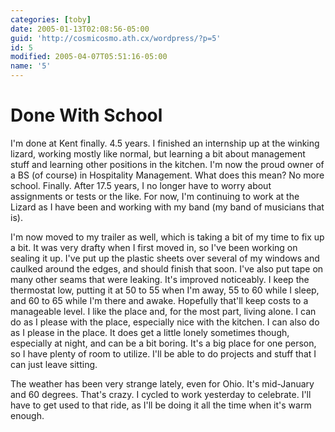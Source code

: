 ```yaml
---
categories: [toby]
date: 2005-01-13T02:08:56-05:00
guid: 'http://cosmicosmo.ath.cx/wordpress/?p=5'
id: 5
modified: 2005-04-07T05:51:16-05:00
name: '5'
---
```


Done With School
================

I'm done at Kent finally. 4.5 years. I finished an internship up at the winking lizard, working mostly like normal, but learning a bit about management stuff and learning other positions in the kitchen. I'm now the proud owner of a BS (of course) in Hospitality Management. What does this mean? No more school. Finally. After 17.5 years, I no longer have to worry about assignments or tests or the like. For now, I'm continuing to work at the Lizard as I have been and working with my band (my band of musicians that is).

I'm now moved to my trailer as well, which is taking a bit of my time to fix up a bit. It was very drafty when I first moved in, so I've been working on sealing it up. I've put up the plastic sheets over several of my windows and caulked around the edges, and should finish that soon. I've also put tape on many other seams that were leaking. It's improved noticeably. I keep the thermostat low, putting it at 50 to 55 when I'm away, 55 to 60 while I sleep, and 60 to 65 while I'm there and awake. Hopefully that'll keep costs to a manageable level. I like the place and, for the most part, living alone. I can do as I please with the place, especially nice with the kitchen. I can also do as I please in the place. It does get a little lonely sometimes though, especially at night, and can be a bit boring. It's a big place for one person, so I have plenty of room to utilize. I'll be able to do projects and stuff that I can just leave sitting.

The weather has been very strange lately, even for Ohio. It's mid-January and 60 degrees. That's crazy. I cycled to work yesterday to celebrate. I'll have to get used to that ride, as I'll be doing it all the time when it's warm enough.
